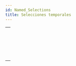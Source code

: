 ```yaml
---
id: Named_Selections
title: Selecciones temporales
---
```


|                                                                                                                 |
| --------------------------------------------------------------------------------------------------------------- |
| [<!-- INCLUDE #_command_.CLEAR NAMED SELECTION.Syntax -->](../../commands-legacy/clear-named-selection.md)<br/> |
| [<!-- INCLUDE #_command_.COPY NAMED SELECTION.Syntax -->](../../commands-legacy/copy-named-selection.md)<br/>   |
| [<!-- INCLUDE #_command_.CUT NAMED SELECTION.Syntax -->](../../commands-legacy/cut-named-selection.md)<br/>     |
| [<!-- INCLUDE #_command_.USE NAMED SELECTION.Syntax -->](../../commands-legacy/use-named-selection.md)<br/>     |
